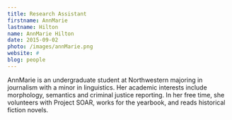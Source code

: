 ```yaml
---
title: Research Assistant
firstname: AnnMarie
lastname: Hilton
name: AnnMarie Hilton
date: 2015-09-02
photo: /images/annMarie.png
website: #
blog: people
---
```


AnnMarie is an undergraduate student at Northwestern majoring in journalism with a minor in linguistics. Her academic interests include morphology, semantics and criminal justice reporting. In her free time, she volunteers with Project SOAR, works for the yearbook, and reads historical fiction novels.
